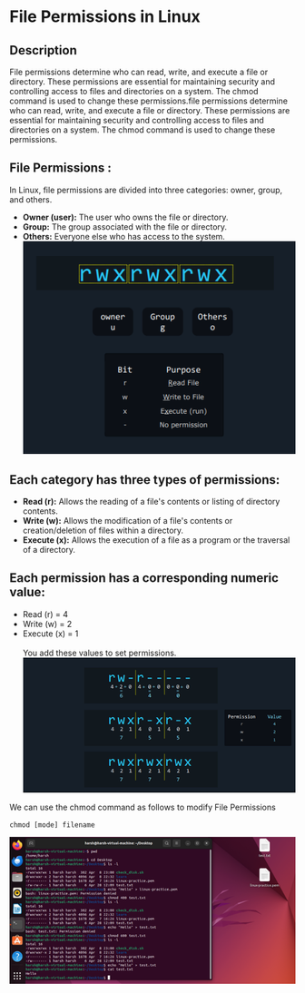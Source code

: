 # File Permissions in Linux

## Description

File permissions determine who can read, write, and execute a file or directory. These permissions are essential for maintaining security and controlling access to files and directories on a system. The chmod command is used to change these permissions.file permissions determine who can read, write, and execute a file or directory. These permissions are essential for maintaining security and controlling access to files and directories on a system. The chmod command is used to change these permissions.

## File Permissions :
In Linux, file permissions are divided into three categories: owner, group, and others.

- <b>Owner (user):</b> The user who owns the file or directory.
- <b>Group:</b> The group associated with the file or directory.
- <b>Others:</b> Everyone else who has access to the system.
<br><img src="https://github.com/Harsh971/Learning-Linux/blob/main/General/File%20Permissions/image1.png"></img>

## Each category has three types of permissions:
- <b>Read (r):</b> Allows the reading of a file's contents or listing of directory contents.
- <b>Write (w):</b> Allows the modification of a file's contents or creation/deletion of files within a directory.
- <b>Execute (x):</b> Allows the execution of a file as a program or the traversal of a directory.

## Each permission has a corresponding numeric value:
- Read (r) = 4
- Write (w) = 2
- Execute (x) = 1
<br><br>You add these values to set permissions.
<br><img src="https://github.com/Harsh971/Learning-Linux/blob/main/General/File%20Permissions/image2.png"></img>

We can use the chmod command as follows to modify File Permissions
```
chmod [mode] filename
```
<img src="https://github.com/Harsh971/Learning-Linux/blob/main/General/File%20Permissions/image3.png"></img>


